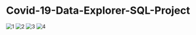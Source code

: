 # Covid-19-Data-Explorer-SQL-Project

![1](https://github.com/vynguyen254/Covid-19-Data-Explorer-SQL-Project/assets/94723465/357b511a-ac5d-4127-aa39-9e8f4334692b)
![2](https://github.com/vynguyen254/Covid-19-Data-Explorer-SQL-Project/assets/94723465/6daad91f-1f76-4327-beeb-5dcb90f2c3a9)
![3](https://github.com/vynguyen254/Covid-19-Data-Explorer-SQL-Project/assets/94723465/b84dd24f-cb57-4ba1-8d27-9bdf9279713b)
![4](https://github.com/vynguyen254/Covid-19-Data-Explorer-SQL-Project/assets/94723465/056042f6-b7ce-4466-9442-4f8bd4601bef)
